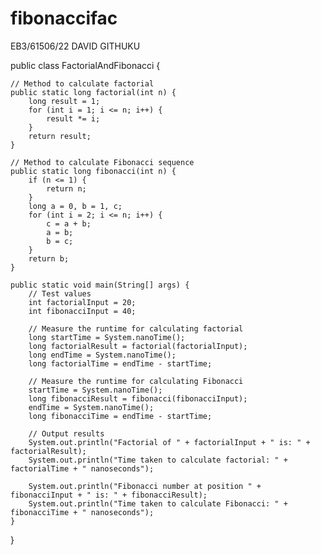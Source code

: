 # fibonaccifac
EB3/61506/22   DAVID GITHUKU

public class FactorialAndFibonacci {

    // Method to calculate factorial
    public static long factorial(int n) {
        long result = 1;
        for (int i = 1; i <= n; i++) {
            result *= i;
        }
        return result;
    }

    // Method to calculate Fibonacci sequence
    public static long fibonacci(int n) {
        if (n <= 1) {
            return n;
        }
        long a = 0, b = 1, c;
        for (int i = 2; i <= n; i++) {
            c = a + b;
            a = b;
            b = c;
        }
        return b;
    }

    public static void main(String[] args) {
        // Test values
        int factorialInput = 20;
        int fibonacciInput = 40;

        // Measure the runtime for calculating factorial
        long startTime = System.nanoTime();
        long factorialResult = factorial(factorialInput);
        long endTime = System.nanoTime();
        long factorialTime = endTime - startTime;

        // Measure the runtime for calculating Fibonacci
        startTime = System.nanoTime();
        long fibonacciResult = fibonacci(fibonacciInput);
        endTime = System.nanoTime();
        long fibonacciTime = endTime - startTime;

        // Output results
        System.out.println("Factorial of " + factorialInput + " is: " + factorialResult);
        System.out.println("Time taken to calculate factorial: " + factorialTime + " nanoseconds");

        System.out.println("Fibonacci number at position " + fibonacciInput + " is: " + fibonacciResult);
        System.out.println("Time taken to calculate Fibonacci: " + fibonacciTime + " nanoseconds");
    }
}
